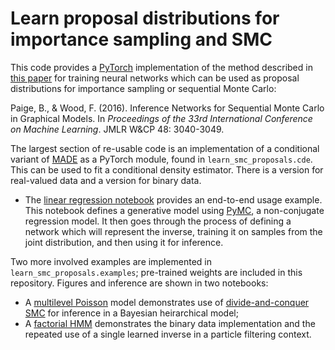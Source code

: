 # Learn proposal distributions for importance sampling and SMC

This code provides a [PyTorch](http://pytorch.org/) implementation of the method described in [this paper](https://arxiv.org/abs/1602.06701) for training neural networks which can be used as proposal distributions for importance sampling or sequential Monte Carlo:

Paige, B., & Wood, F. (2016). Inference Networks for Sequential Monte Carlo in Graphical Models. In _Proceedings of the 33rd International Conference on Machine Learning_. JMLR W&CP 48: 3040-3049.

The largest section of re-usable code is an implementation of a conditional variant of [MADE](https://arxiv.org/abs/1502.03509) as a PyTorch module, found in `learn_smc_proposals.cde`.
This can be used to fit a conditional density estimator.
There is a version for real-valued data and a version for binary data.

* The [linear regression notebook](notebooks/Linear-Regression.ipynb) provides an end-to-end usage example. This notebook defines a generative model using [PyMC](https://github.com/pymc-devs/pymc), a non-conjugate regression model. It then goes through the process of defining a network which will represent the inverse, training it on samples from the joint distribution, and then using it for inference.

Two more involved examples are implemented in `learn_smc_proposals.examples`; pre-trained weights are included in this repository. Figures and inference are shown in two notebooks:

* A [multilevel Poisson](notebooks/Multilevel-Poisson.ipynb) model demonstrates use of [divide-and-conquer SMC](https://arxiv.org/abs/1406.4993) for inference in a Bayesian heirarchical model;
* A [factorial HMM](notebooks/Factorial-HMM.ipynb) demonstrates the binary data implementation and the repeated use of a single learned inverse in a particle filtering context.
